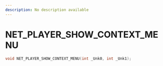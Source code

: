 ```yaml
---
description: No description available 
---
```


# NET_PLAYER_SHOW_CONTEXT_MENU

```cpp
void NET_PLAYER_SHOW_CONTEXT_MENU(int _Unk0, int _Unk1);
```